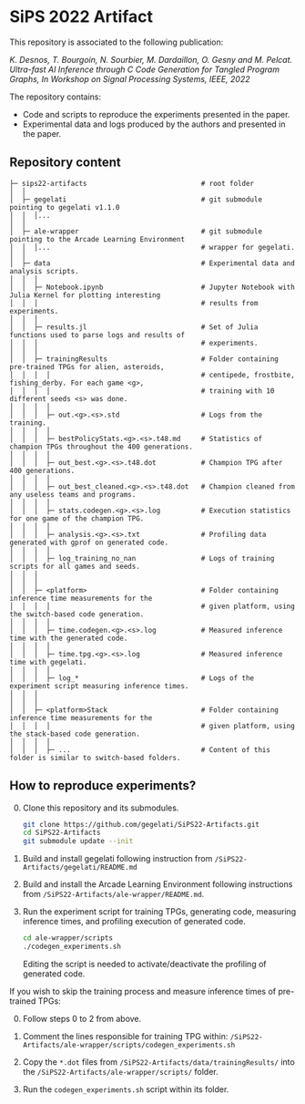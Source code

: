 # SiPS 2022 Artifact

This repository is associated to the following publication:

*K. Desnos, T. Bourgoin, N. Sourbier, M. Dardaillon, O. Gesny and M. Pelcat. Ultra-fast AI Inference through C Code Generation for Tangled Program Graphs, In Workshop on Signal Processing Systems, IEEE, 2022*

The repository contains:
* Code and scripts to reproduce the experiments presented in the paper.
* Experimental data and logs produced by the authors and presented in the paper.

## Repository content
```
├─ sips22-artifacts                            # root folder
│  │                                           
│  ├─ gegelati                                 # git submodule pointing to gegelati v1.1.0
│  │  │...                                     
│  │                                           
│  ├─ ale-wrapper                              # git submodule pointing to the Arcade Learning Environment
│  │  │...                                     # wrapper for gegelati.
│  │                                           
│  ├─ data                                     # Experimental data and analysis scripts.
│  │  │                                        
│  │  ├─ Notebook.ipynb                        # Jupyter Notebook with Julia Kernel for plotting interesting 
│  │  │                                        # results from experiments.
│  │  │                                        
│  │  ├─ results.jl                            # Set of Julia functions used to parse logs and results of 
│  │  │                                        # experiments.
│  │  │                                        
│  │  ├─ trainingResults                       # Folder containing pre-trained TPGs for alien, asteroids, 
│  │  │  │                                     # centipede, frostbite, fishing_derby. For each game <g>, 
│  │  │  │                                     # training with 10 different seeds <s> was done.
│  │  │  │                                     
│  │  │  ├─ out.<g>.<s>.std                    # Logs from the training.               
│  │  │  │
│  │  │  ├─ bestPolicyStats.<g>.<s>.t48.md     # Statistics of champion TPGs throughout the 400 generations.
│  │  │  │                      
│  │  │  ├─ out_best.<g>.<s>.t48.dot           # Champion TPG after 400 generations.
│  │  │  │
│  │  │  ├─ out_best_cleaned.<g>.<s>.t48.dot   # Champion cleaned from any useless teams and programs.
│  │  │  │
│  │  │  ├─ stats.codegen.<g>.<s>.log          # Execution statistics for one game of the champion TPG.
│  │  │  │
│  │  │  ├─ analysis.<g>.<s>.txt               # Profiling data generated with gprof on generated code.
│  │  │  │
│  │  │  ├─ log_training_no_nan                # Logs of training scripts for all games and seeds.
│  │  │
│  │  │
│  │  ├─ <platform>                            # Folder containing inference time measurements for the 
│  │  │  │                                     # given platform, using the switch-based code generation.
│  │  │  │
│  │  │  ├─ time.codegen.<g>.<s>.log           # Measured inference time with the generated code.
│  │  │  │
│  │  │  ├─ time.tpg.<g>.<s>.log               # Measured inference time with gegelati.
│  │  │  │
│  │  │  ├─ log_*                              # Logs of the experiment script measuring inference times.
│  │  │  
│  │  │  
│  │  ├─ <platform>Stack                       # Folder containing inference time measurements for the 
│  │  │  │                                     # given platform, using the stack-based code generation.
│  │  │  │
│  │  │  ├─ ...                                # Content of this folder is similar to switch-based folders.
```

## How to reproduce experiments?

0. Clone this repository and its submodules.
   ```bash
   git clone https://github.com/gegelati/SiPS22-Artifacts.git 
   cd SiPS22-Artifacts
   git submodule update --init   
   ```
   
1. Build and install gegelati following instruction from `/SiPS22-Artifacts/gegelati/README.md` 

2. Build and install the Arcade Learning Environment following instructions from 
   `/SiPS22-Artifacts/ale-wrapper/README.md`.
   
3. Run the experiment script for training TPGs, generating code, measuring inference times, 
   and profiling execution of generated code.
   ```bash
   cd ale-wrapper/scripts
   ./codegen_experiments.sh
   ```
   Editing the script is needed to activate/deactivate the profiling of generated code.

If you wish to skip the training process and measure inference times of pre-trained TPGs:

0. Follow steps 0 to 2 from above.
   
1. Comment the lines responsible for training TPG within:
   `/SiPS22-Artifacts/ale-wrapper/scripts/codegen_experiments.sh` 
   
2. Copy the `*.dot` files from `/SiPS22-Artifacts/data/trainingResults/` into the
   `/SiPS22-Artifacts/ale-wrapper/scripts/` folder.

3. Run the `codegen_experiments.sh` script within its folder.

